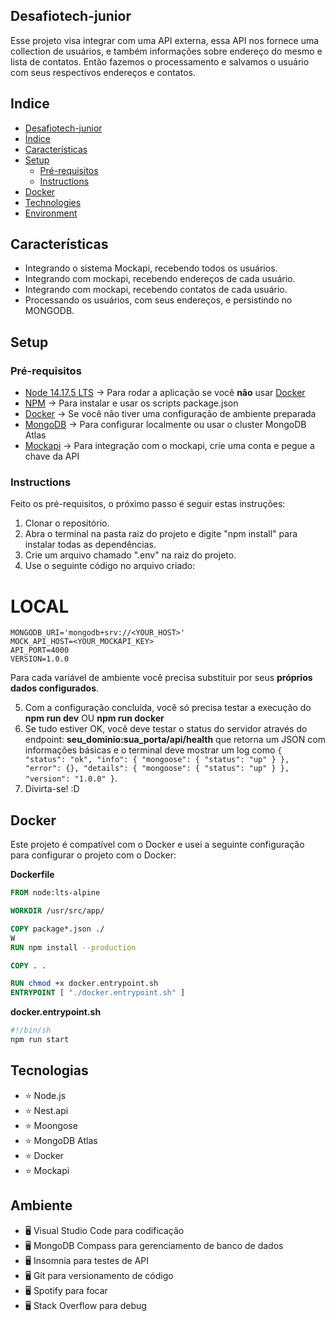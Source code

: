 ## Desafiotech-junior

Esse projeto visa integrar com uma API externa, essa API nos fornece uma collection de usuários, e também informações sobre endereço do mesmo e lista de contatos. Então fazemos o processamento e salvamos o usuário com seus respectivos endereços e contatos.

## Indice

- [Desafiotech-junior](#Desafiotech-junior)
- [Índice](#indice)
- [Características](#características)
- [Setup](#setup)
  - [Pré-requisitos](#pre-requisitos)
  - [Instructions](#instructions)
- [Docker](#docker)
- [Technologies](#technologies)
- [Environment](#environment)

## Características

- Integrando o sistema Mockapi, recebendo todos os usuários.
- Integrando com mockapi, recebendo endereços de cada usuário.
- Integrando com mockapi, recebendo contatos de cada usuário.
- Processando os usuários, com seus endereços, e persistindo no MONGODB.

## Setup

### Pré-requisitos

- [Node 14.17.5 LTS](https://nodejs.org/en/) -> Para rodar a aplicação se você **não** usar [Docker](#docker)
- [NPM](https://www.npmjs.com) -> Para instalar e usar os scripts package.json
- [Docker](https://www.docker.com) -> Se você não tiver uma configuração de ambiente preparada
- [MongoDB](https://www.mongodb.com/try) -> Para configurar localmente ou usar o cluster MongoDB Atlas
- [Mockapi](https://www.mockapi.io) -> Para integração com o mockapi, crie uma conta e pegue a chave da API

### Instructions

Feito os pré-requisitos, o próximo passo é seguir estas instruções:

1. Clonar o repositório.
2. Abra o terminal na pasta raiz do projeto e digite "npm install" para instalar todas as dependências.
3. Crie um arquivo chamado ".env" na raiz do projeto.
4. Use o seguinte código no arquivo criado:

# LOCAL

```env
MONGODB_URI='mongodb+srv://<YOUR_HOST>'
MOCK_API_HOST=<YOUR_MOCKAPI_KEY>
API_PORT=4000
VERSION=1.0.0
```

Para cada variável de ambiente você precisa substituir por seus **próprios dados configurados**.

5. Com a configuração concluída, você só precisa testar a execução do **npm run dev** OU **npm run docker**
6. Se tudo estiver OK, você deve testar o status do servidor através do endpoint: **seu_dominio:sua_porta/api/health** que retorna um JSON com informações básicas e o terminal deve mostrar um log como `{ "status": "ok", "info": { "mongoose": { "status": "up" } }, "error": {}, "details": { "mongoose": { "status": "up" } }, "version": "1.0.0" }`.
7. Divirta-se! :D

## Docker

Este projeto é compatível com o Docker e usei a seguinte configuração para configurar o projeto com o Docker:

**Dockerfile**

```Dockerfile
FROM node:lts-alpine

WORKDIR /usr/src/app/

COPY package*.json ./
W
RUN npm install --production

COPY . .

RUN chmod +x docker.entrypoint.sh
ENTRYPOINT [ "./docker.entrypoint.sh" ]
```

**docker.entrypoint.sh**

```sh
#!/bin/sh
npm run start
```

## Tecnologias

- :star: Node.js
- :star: Nest.api
- :star: Moongose
- :star: MongoDB Atlas
- :star: Docker
- :star: Mockapi

## Ambiente

- :desktop_computer: Visual Studio Code para codificação
- :desktop_computer: MongoDB Compass para gerenciamento de banco de dados
- :desktop_computer: Insomnia para testes de API
- :desktop_computer: Git para versionamento de código
- :desktop_computer: Spotify para focar
- :desktop_computer: Stack Overflow para debug
